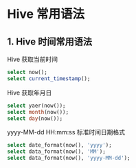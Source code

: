 # Hive 常用语法

## 1. Hive 时间常用语法

Hive 获取当前时间

```sql
select now();
select current_timestamp();
```

Hive 获取年月日

```sql
select yaer(now());
select month(now());
select day(now());
```

yyyy-MM-dd HH:mm:ss 标准时间日期格式

```sql
select date_format(now(), 'yyyy');
select data_format(now(), 'MM');
select data_format(now(), 'yyyy-MM-dd');
```

